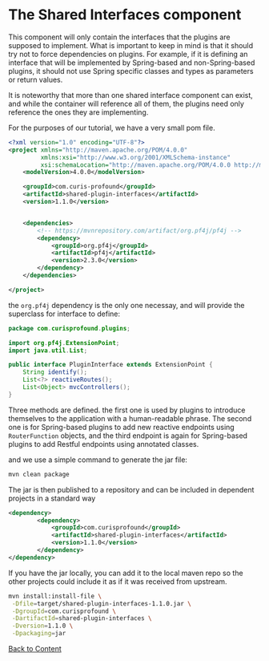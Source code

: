# The Shared Interfaces component

This component will only contain the interfaces that the plugins are supposed to implement. What is important to keep in mind is that it should try not to force dependencies on plugins. For example, if it is defining an interface that will
be implemented by Spring-based and non-Spring-based plugins, it should not use Spring specific classes and types as parameters or return values. 

It is noteworthy that more than one shared interface component can exist, and while the container will reference all of them, the plugins need only reference
the ones they are implementing.

For the purposes of our tutorial, we have a very small pom file.


```xml
<?xml version="1.0" encoding="UTF-8"?>
<project xmlns="http://maven.apache.org/POM/4.0.0"
         xmlns:xsi="http://www.w3.org/2001/XMLSchema-instance"
         xsi:schemaLocation="http://maven.apache.org/POM/4.0.0 http://maven.apache.org/xsd/maven-4.0.0.xsd">
    <modelVersion>4.0.0</modelVersion>

    <groupId>com.curis-profound</groupId>
    <artifactId>shared-plugin-interfaces</artifactId>
    <version>1.1.0</version>


    <dependencies>
        <!-- https://mvnrepository.com/artifact/org.pf4j/pf4j -->
        <dependency>
            <groupId>org.pf4j</groupId>
            <artifactId>pf4j</artifactId>
            <version>2.3.0</version>
        </dependency>
    </dependencies>

</project>
```

the ```org.pf4j``` dependency is the only one necessay, and will provide the superclass for interface to define:

```java
package com.curisprofound.plugins;

import org.pf4j.ExtensionPoint;
import java.util.List;

public interface PluginInterface extends ExtensionPoint {
    String identify();
    List<?> reactiveRoutes();
    List<Object> mvcControllers();
}
``` 

Three methods are defined. the first one is used by plugins to introduce themselves to the application with a human-readable phrase. The second one is for Spring-based plugins to add new reactive endpoints using ```RouterFunction``` objects, and the third endpoint is again for Spring-based plugins to add Restful endpoints using annotated classes.


and we use a simple command to generate the jar file:

```bash
mvn clean package
```

The jar is then published to a repository and can be included in dependent projects in a standard way

```xml
<dependency>
        <dependency>
            <groupId>com.curisprofound</groupId>
            <artifactId>shared-plugin-interfaces</artifactId>
            <version>1.1.0</version>
        </dependency>
</dependency>
```

If you have the jar locally, you can add it to the local maven repo so the other projects could include it as if it was received from upstream. 

```bash
mvn install:install-file \
 -Dfile=target/shared-plugin-interfaces-1.1.0.jar \
 -DgroupId=com.curisprofound \
 -DartifactId=shared-plugin-interfaces \
 -Dversion=1.1.0 \
 -Dpackaging=jar
```

[Back to Content](/#contents)

[PF4J]: https://github.com/pf4j/pf4j

